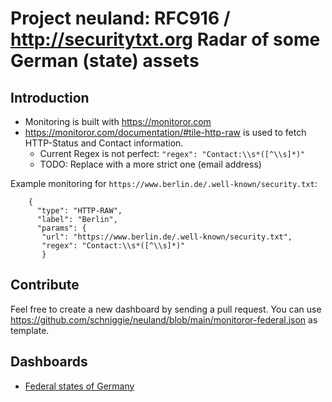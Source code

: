 # Project neuland: RFC916 / http://securitytxt.org Radar of some German (state) assets
## Introduction

* Monitoring is built with https://monitoror.com
* https://monitoror.com/documentation/#tile-http-raw is used to fetch HTTP-Status and Contact information.
  * Current Regex is not perfect: ` "regex": "Contact:\\s*([^\\s]*)" `
  * TODO: Replace with a more strict one (email address)

Example monitoring for ` https://www.berlin.de/.well-known/security.txt `:

```
    {
      "type": "HTTP-RAW",
      "label": "Berlin",
      "params": {
       "url": "https://www.berlin.de/.well-known/security.txt", 
       "regex": "Contact:\\s*([^\\s]*)"
       }
```

## Contribute
Feel free to create a new dashboard by sending a pull request. You can use https://github.com/schniggie/neuland/blob/main/monitoror-federal.json as template.


## Dashboards

* [Federal states of Germany](https://seconduct.de/federal)
